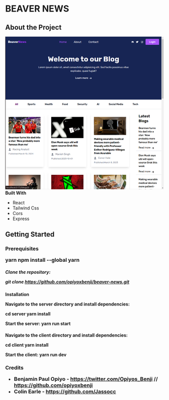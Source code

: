 <h1>BEAVER NEWS


<h2>About the Project</h2>

![1710397193152](image/README/1710397193152.png)**Built With**

- React
- Tailwind Css
- Cors
- Express

<h2>Getting Started

<h3>Prerequisites

yarn
npm install --global yarn

<h5>Clone the repository:

git clone https://github.com/opiyoxbenji/beaver-news.git

<h4>Installation

**Navigate to the server directory and install dependencies:**

cd server
yarn install

**Start the server:**
yarn run start

<h4>Navigate to the client directory and install dependencies:

cd client
yarn install

**Start the client:**
yarn run dev


<h3>Credits

* Benjamin Paul Opiyo - https://twitter.com/Opiyos_Benji // https://github.com/opiyoxbenji
* Colin Earle - https://github.com/Jassocc

